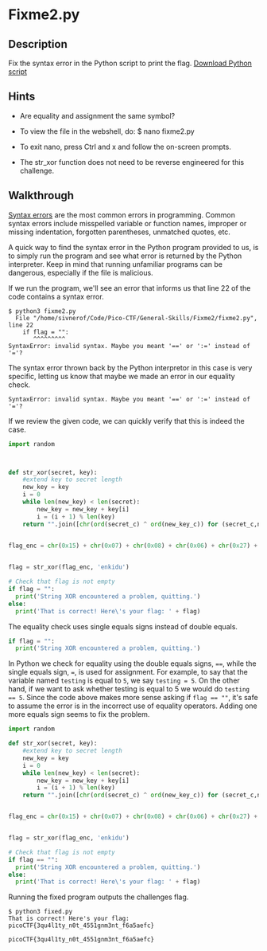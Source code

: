# Fixme2.py

## Description

Fix the syntax error in the Python script to print the flag. [Download Python script](https://artifacts.picoctf.net/c/6/fixme2.py "Pico CTF link to download python file")

## Hints

* Are equality and assignment the same symbol?

* To view the file in the webshell, do: $ nano fixme2.py

* To exit nano, press Ctrl and x and follow the on-screen prompts.

* The str_xor function does not need to be reverse engineered for this challenge.

## Walkthrough

[Syntax errors](https://www.geeksforgeeks.org/what-is-a-syntax-error-and-how-to-solve-it/ "Geeks For Geeks article on syntax errors") are the most common errors in programming. Common syntax errors include misspelled variable or function names, improper or missing indentation, forgotten parentheses, unmatched quotes, etc.

A quick way to find the syntax error in the Python program provided to us, is to simply run the program and see what error is returned by the Python interpreter. Keep in mind that running unfamiliar programs can be dangerous, especially if the file is malicious.

If we run the program, we'll see an error that informs us that line 22 of the code contains a syntax error.

```
$ python3 fixme2.py
  File "/home/sivnerof/Code/Pico-CTF/General-Skills/Fixme2/fixme2.py", line 22
    if flag = "":
       ^^^^^^^^^
SyntaxError: invalid syntax. Maybe you meant '==' or ':=' instead of '='?
```

The syntax error thrown back by the Python interpretor in this case is very specific, letting us know that maybe we made an error in our equality check.

```
SyntaxError: invalid syntax. Maybe you meant '==' or ':=' instead of '='?
```

If we review the given code, we can quickly verify that this is indeed the case.

```python
import random



def str_xor(secret, key):
    #extend key to secret length
    new_key = key
    i = 0
    while len(new_key) < len(secret):
        new_key = new_key + key[i]
        i = (i + 1) % len(key)        
    return "".join([chr(ord(secret_c) ^ ord(new_key_c)) for (secret_c,new_key_c) in zip(secret,new_key)])


flag_enc = chr(0x15) + chr(0x07) + chr(0x08) + chr(0x06) + chr(0x27) + chr(0x21) + chr(0x23) + chr(0x15) + chr(0x58) + chr(0x18) + chr(0x11) + chr(0x41) + chr(0x09) + chr(0x5f) + chr(0x1f) + chr(0x10) + chr(0x3b) + chr(0x1b) + chr(0x55) + chr(0x1a) + chr(0x34) + chr(0x5d) + chr(0x51) + chr(0x40) + chr(0x54) + chr(0x09) + chr(0x05) + chr(0x04) + chr(0x57) + chr(0x1b) + chr(0x11) + chr(0x31) + chr(0x0d) + chr(0x5f) + chr(0x05) + chr(0x40) + chr(0x04) + chr(0x0b) + chr(0x0d) + chr(0x0a) + chr(0x19)

  
flag = str_xor(flag_enc, 'enkidu')

# Check that flag is not empty
if flag = "":
  print('String XOR encountered a problem, quitting.')
else:
  print('That is correct! Here\'s your flag: ' + flag)


```

The equality check uses single equals signs instead of double equals.

```python
if flag = "":
  print('String XOR encountered a problem, quitting.')
```

In Python we check for equality using the double equals signs, ```==```, while the single equals sign, ```=```, is used for assignment. For example, to say that the variable named ```testing``` is equal to ```5```, we say ```testing = 5```. On the other hand, if we want to ask whether testing is equal to 5 we would do ```testing == 5```. Since the code above makes more sense asking if ```flag == ""```, it's safe to assume the error is in the incorrect use of equality operators. Adding one more equals sign seems to fix the problem.

```python
import random

def str_xor(secret, key):
    #extend key to secret length
    new_key = key
    i = 0
    while len(new_key) < len(secret):
        new_key = new_key + key[i]
        i = (i + 1) % len(key)        
    return "".join([chr(ord(secret_c) ^ ord(new_key_c)) for (secret_c,new_key_c) in zip(secret,new_key)])


flag_enc = chr(0x15) + chr(0x07) + chr(0x08) + chr(0x06) + chr(0x27) + chr(0x21) + chr(0x23) + chr(0x15) + chr(0x58) + chr(0x18) + chr(0x11) + chr(0x41) + chr(0x09) + chr(0x5f) + chr(0x1f) + chr(0x10) + chr(0x3b) + chr(0x1b) + chr(0x55) + chr(0x1a) + chr(0x34) + chr(0x5d) + chr(0x51) + chr(0x40) + chr(0x54) + chr(0x09) + chr(0x05) + chr(0x04) + chr(0x57) + chr(0x1b) + chr(0x11) + chr(0x31) + chr(0x0d) + chr(0x5f) + chr(0x05) + chr(0x40) + chr(0x04) + chr(0x0b) + chr(0x0d) + chr(0x0a) + chr(0x19)


flag = str_xor(flag_enc, 'enkidu')

# Check that flag is not empty
if flag == "":
  print('String XOR encountered a problem, quitting.')
else:
  print('That is correct! Here\'s your flag: ' + flag)
```

Running the fixed program outputs the challenges flag.

```
$ python3 fixed.py
That is correct! Here's your flag: picoCTF{3qu4l1ty_n0t_4551gnm3nt_f6a5aefc}
```

```picoCTF{3qu4l1ty_n0t_4551gnm3nt_f6a5aefc}```
